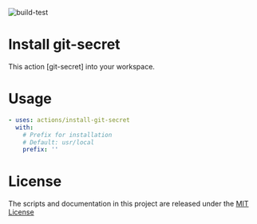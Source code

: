 ![build-test](https://github.com/Kingmidas74/git-secret-github-action/workflows/build-test/badge.svg)

# Install git-secret

This action [git-secret] into your workspace.

# Usage

<!-- start usage -->
```yaml
- uses: actions/install-git-secret
  with:
    # Prefix for installation
    # Default: usr/local
    prefix: ''

```
<!-- end usage -->

# License

The scripts and documentation in this project are released under the [MIT License](LICENSE)